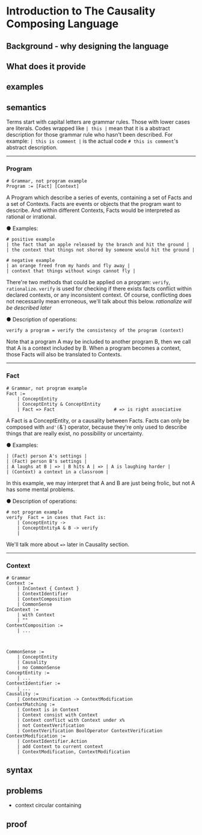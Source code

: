 # Introduction to The Causality Composing Language

## Background - why designing the language
## What does it provide

## examples

## semantics

Terms start with capital letters are grammar rules. Those with lower cases are literals.
Codes wrapped like `| this |` mean that it is a abstract description for those grammar rule who hasn't been described.
For example: `| this is comment |` is the actual code `# this is comment`'s abstract description.

- - -

### Program

	# Grammar, not program example
	Program := [Fact] [Context]

A Program which describe a series of events, containing a set of Facts and a set of Contexts.
Facts are events or objects that the program want to describe. And within different Contexts,
Facts would be interpreted as rational or irrational.

● Examples:

	# positive example
	| the fact that an apple released by the branch and hit the ground |
	| the context that things not shored by someone would hit the ground |

	# negative example
	| an orange freed from my hands and fly away |
	| context that things without wings cannot fly |

There're two methods that could be applied on a program: `verify`, `rationalize`. 
`verify` is used for checking if there exists facts conflict within declared contexts, or any inconsistent context.
Of course, conflicting does not necessarily mean erroneous, we'll talk about this below.
*rationalize will be described later*

● Description of operations:

	verify a program = verify the consistency of the program (context)

Note that a program A may be included to another program B, then we call that A is a context included by B.
When a program becomes a context, those Facts will also be translated to Contexts.

- - -

### Fact

	# Grammar, not program example
	Fact :=
		| ConceptEntity
		| ConceptEntity & ConceptEntity
		| Fact => Fact						# => is right associative

A Fact is a ConceptEntity, or a causality between Facts.
Facts can only be composed with `and'(`&`) operator, because they're only used to describe things that are really exist,
no possibility or uncertainty.

● Examples:

	| (Fact) person A's settings |
	| (Fact) person B's settings |
	| A laughs at B | => | B hits A | => | A is laughing harder |
	| (Context) a context in a classroom |

In this example, we may interpret that A and B are just being frolic, but not A has some mental problems.

● Description of operations:

	# not program example
	verify  Fact = in cases that Fact is:
		| ConceptEntity -> 
		| ConceptEntityA & B -> verify 
		|

We'll talk more about `=>` later in Causality section.

- - -

### Context

    # Grammar
    Context :=
        | InContext { Context }
        | ContextIdentifier
        | ContextComposition
        | CommonSense
    InContext :=
        | with Context
        | ""
    ContextComposition :=
        | ...



    CommonSense :=
        | ConceptEntity
        | Causality
        | no CommonSense
    ConceptEntity :=
        | ...
    ContextIdentifier :=
        | ...
    Causality :=
        | ContextUnification -> ContextModification
    ContextMatching :=
        | Context is in Context
        | Context consist with Context
        | Context conflict with Context under x%
        | not ContextVerification
        | ContextVerification BoolOperator ContextVerification
    ContextModification :=
        | ContextIdentifier.Action
        | add Context to current context
        | ContextModification, ContextModification
    
## syntax

## problems

* context circular containing

## proof
